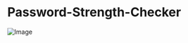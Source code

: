 # Password-Strength-Checker

![Image](https://github.com/user-attachments/assets/a1b5b125-bd50-43ae-bb33-b22efb01932e)
